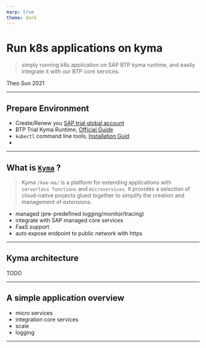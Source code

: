 ```yaml
---
marp: true
theme: dark
---
```



# Run k8s applications on kyma

> simply running k8s application on SAP BTP kyma runtime, and easily integrate it with our BTP core services.

Theo Sun
2021

---

## Prepare Environment

- Create/Renew you [SAP trial global account](https://cockpit.hanatrial.ondemand.com)
- BTP Trial Kyma Runtime, [Official Guide](https://help.sap.com/viewer/65de2977205c403bbc107264b8eccf4b/Cloud/en-US/ccb83c700e8d4bb8aa545d7307b8b08a.html)
- `kubectl` command line tools, [Installation Guid](https://kubernetes.io/docs/tasks/tools/#kubectl)
- 


---

## What is [`Kyma`](https://kyma-project.io/) ?

> Kyma `/kee-ma/` is a platform for extending applications with `serverless functions` and `microservices`. It provides a selection of cloud-native projects glued together to simplify the creation and management of extensions.

- managed (pre-predefined logging/monitor/tracing)
- integrate with SAP managed core services
- FaaS support
- auto expose endpoint to public network with https


---

## Kyma architecture

TODO

---

## A simple application overview

- micro services
- integration core services
- scale
- logging

---


